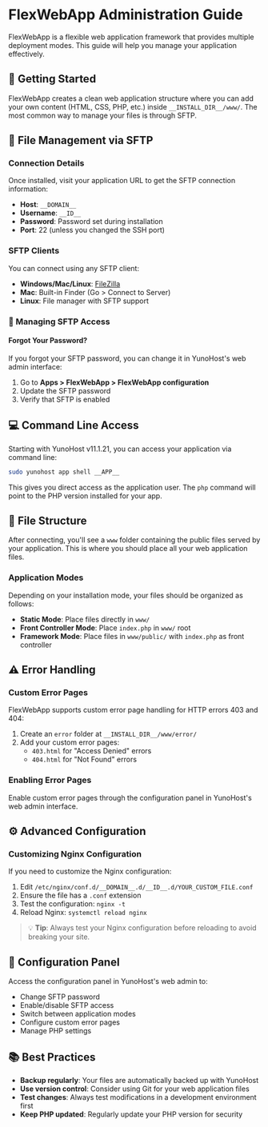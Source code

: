 # FlexWebApp Administration Guide

FlexWebApp is a flexible web application framework that provides multiple deployment modes. This guide will help you manage your application effectively.

## 🚀 Getting Started

FlexWebApp creates a clean web application structure where you can add your own content (HTML, CSS, PHP, etc.) inside `__INSTALL_DIR__/www/`. The most common way to manage your files is through SFTP.

## 📁 File Management via SFTP

### Connection Details

Once installed, visit your application URL to get the SFTP connection information:

- **Host**: `__DOMAIN__`
- **Username**: `__ID__`
- **Password**: Password set during installation
- **Port**: 22 (unless you changed the SSH port)

### SFTP Clients

You can connect using any SFTP client:
- **Windows/Mac/Linux**: [FileZilla](https://filezilla-project.org/)
- **Mac**: Built-in Finder (Go > Connect to Server)
- **Linux**: File manager with SFTP support

### 🔑 Managing SFTP Access

#### Forgot Your Password?

If you forgot your SFTP password, you can change it in YunoHost's web admin interface:
1. Go to **Apps > FlexWebApp > FlexWebApp configuration**
2. Update the SFTP password
3. Verify that SFTP is enabled

## 💻 Command Line Access

Starting with YunoHost v11.1.21, you can access your application via command line:

```bash
sudo yunohost app shell __APP__
```

This gives you direct access as the application user. The `php` command will point to the PHP version installed for your app.

## 📂 File Structure

After connecting, you'll see a `www` folder containing the public files served by your application. This is where you should place all your web application files.

### Application Modes

Depending on your installation mode, your files should be organized as follows:

- **Static Mode**: Place files directly in `www/`
- **Front Controller Mode**: Place `index.php` in `www/` root
- **Framework Mode**: Place files in `www/public/` with `index.php` as front controller

## ⚠️ Error Handling

### Custom Error Pages

FlexWebApp supports custom error page handling for HTTP errors 403 and 404:

1. Create an `error` folder at `__INSTALL_DIR__/www/error/`
2. Add your custom error pages:
   - `403.html` for "Access Denied" errors
   - `404.html` for "Not Found" errors

### Enabling Error Pages

Enable custom error pages through the configuration panel in YunoHost's web admin interface.

## ⚙️ Advanced Configuration

### Customizing Nginx Configuration

If you need to customize the Nginx configuration:

1. Edit `/etc/nginx/conf.d/__DOMAIN__.d/__ID__.d/YOUR_CUSTOM_FILE.conf`
2. Ensure the file has a `.conf` extension
3. Test the configuration: `nginx -t`
4. Reload Nginx: `systemctl reload nginx`

> 💡 **Tip**: Always test your Nginx configuration before reloading to avoid breaking your site.

## 🔧 Configuration Panel

Access the configuration panel in YunoHost's web admin to:
- Change SFTP password
- Enable/disable SFTP access
- Switch between application modes
- Configure custom error pages
- Manage PHP settings

## 📚 Best Practices

- **Backup regularly**: Your files are automatically backed up with YunoHost
- **Use version control**: Consider using Git for your web application files
- **Test changes**: Always test modifications in a development environment first
- **Keep PHP updated**: Regularly update your PHP version for security
